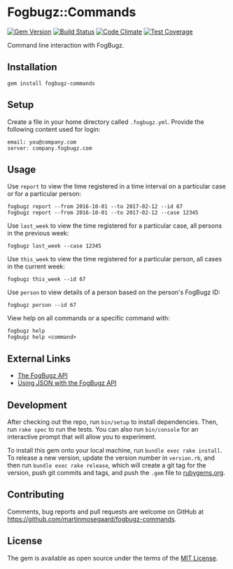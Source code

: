 # Fogbugz::Commands

[![Gem Version](https://badge.fury.io/rb/fogbugz-commands.svg)](https://badge.fury.io/rb/fogbugz-commands)
[![Build Status](https://travis-ci.org/martinmosegaard/fogbugz-commands.svg?branch=master)](https://travis-ci.org/martinmosegaard/fogbugz-commands)
[![Code Climate](https://codeclimate.com/github/martinmosegaard/fogbugz-commands/badges/gpa.svg)](https://codeclimate.com/github/martinmosegaard/fogbugz-commands)
[![Test Coverage](https://codeclimate.com/github/martinmosegaard/fogbugz-commands/badges/coverage.svg)](https://codeclimate.com/github/martinmosegaard/fogbugz-commands/coverage)

Command line interaction with FogBugz.

## Installation

    gem install fogbugz-commands

## Setup

Create a file in your home directory called `.fogbugz.yml`. Provide the following content used for login:

    email: you@company.com
    server: company.fogbugz.com

## Usage

Use `report` to view the time registered in a time interval on a particular case or for a particular person:

    fogbugz report --from 2016-10-01 --to 2017-02-12 --id 67
    fogbugz report --from 2016-10-01 --to 2017-02-12 --case 12345

Use `last_week` to view the time registered for a particular case, all persons in the previous week:

    fogbugz last_week --case 12345

Use `this_week` to view the time registered for a particular person, all cases in the current week:

    fogbugz this_week --id 67

Use `person` to view details of a person based on the person's FogBugz ID:

    fogbugz person --id 67

View help on all commands or a specific command with:

    fogbugz help
    fogbugz help <command>

## External Links

- [The FogBugz API](http://help.fogcreek.com/the-fogbugz-api)
- [Using JSON with the FogBugz API](http://help.fogcreek.com/10853/using-json-with-the-fogbugz-api)

## Development

After checking out the repo, run `bin/setup` to install dependencies. Then, run `rake spec` to run the tests. You can also run `bin/console` for an interactive prompt that will allow you to experiment.

To install this gem onto your local machine, run `bundle exec rake install`. To release a new version, update the version number in `version.rb`, and then run `bundle exec rake release`, which will create a git tag for the version, push git commits and tags, and push the `.gem` file to [rubygems.org](https://rubygems.org).

## Contributing

Comments, bug reports and pull requests are welcome on GitHub at https://github.com/martinmosegaard/fogbugz-commands.

## License

The gem is available as open source under the terms of the [MIT License](http://opensource.org/licenses/MIT).

